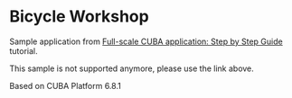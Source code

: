 # Bicycle Workshop

Sample application from [Full-scale CUBA application: Step by Step Guide](https://github.com/cuba-platform/sample-workshop/wiki) tutorial.

This sample is not supported anymore, please use the link above.

Based on CUBA Platform 6.8.1
